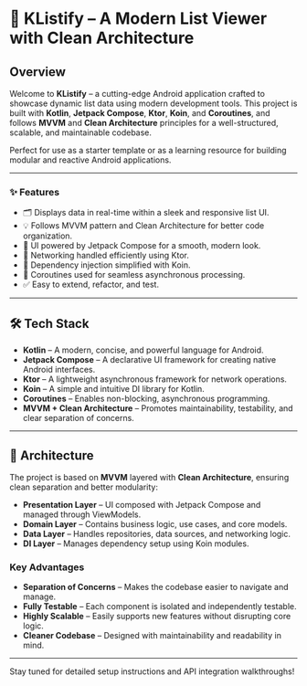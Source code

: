 # 📄 KListify – A Modern List Viewer with Clean Architecture

## Overview

Welcome to **KListify** – a cutting-edge Android application crafted to showcase dynamic list data using modern development tools. This project is built with **Kotlin**, **Jetpack Compose**, **Ktor**, **Koin**, and **Coroutines**, and follows **MVVM** and **Clean Architecture** principles for a well-structured, scalable, and maintainable codebase.

Perfect for use as a starter template or as a learning resource for building modular and reactive Android applications.

---

### ✨ Features

- 🗂️ Displays data in real-time within a sleek and responsive list UI.
- 💡 Follows MVVM pattern and Clean Architecture for better code organization.
- 🎨 UI powered by Jetpack Compose for a smooth, modern look.
- 🔌 Networking handled efficiently using Ktor.
- 🧩 Dependency injection simplified with Koin.
- 🔄 Coroutines used for seamless asynchronous processing.
- ✅ Easy to extend, refactor, and test.

---

## 🛠️ Tech Stack

- **Kotlin** – A modern, concise, and powerful language for Android.
- **Jetpack Compose** – A declarative UI framework for creating native Android interfaces.
- **Ktor** – A lightweight asynchronous framework for network operations.
- **Koin** – A simple and intuitive DI library for Kotlin.
- **Coroutines** – Enables non-blocking, asynchronous programming.
- **MVVM + Clean Architecture** – Promotes maintainability, testability, and clear separation of concerns.

---

## 🧱 Architecture

The project is based on **MVVM** layered with **Clean Architecture**, ensuring clean separation and better modularity:

- **Presentation Layer** – UI composed with Jetpack Compose and managed through ViewModels.
- **Domain Layer** – Contains business logic, use cases, and core models.
- **Data Layer** – Handles repositories, data sources, and networking logic.
- **DI Layer** – Manages dependency setup using Koin modules.

### Key Advantages

- **Separation of Concerns** – Makes the codebase easier to navigate and manage.
- **Fully Testable** – Each component is isolated and independently testable.
- **Highly Scalable** – Easily supports new features without disrupting core logic.
- **Cleaner Codebase** – Designed with maintainability and readability in mind.

---

Stay tuned for detailed setup instructions and API integration walkthroughs!
